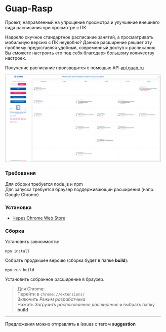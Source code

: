 # Guap-Rasp
Проект, направленный на упрощение просмотра и улучшение внешнего вида расписания при просмотре с ПК

Надоело скучное стандартное расписание занятий, а просматривать мобильную версию с ПК неудобно?
Данное расширение решает эту проблему предоставляя удобный, современный доступ к расписанию.
Вы сможете настроить его под себя благодаря большому количеству настроек.

Получение расписание производится с помощью API [api.guap.ru](https://api.guap.ru/rasp)

![Интерфейс программы](./Resources/examples/main_page.png?raw=true "Интерфейс")

### Требования
Для сборки требуется node.js и npm  
Для запуска требуется браузер поддерживающий расширения (напр. Google Chrome)

### Установка

- [Через Chrome Web Store](https://chrome.google.com/webstore/detail/%D0%B3%D1%83%D0%B0%D0%BF-%D1%80%D0%B0%D1%81%D0%BF%D0%B8%D1%81%D0%B0%D0%BD%D0%B8%D0%B5/ninibommlkcblmokpgpeeogfkjgbcafa)

### Сборка
Установить зависимости:  
```
npm install
```  
Собрать продакшен версию (сборка будет в папке **build**):  
```
npm run build
```  
Установить собранное расширение в браузер.  
> Для Chrome:  
> Перейти в ```chrome://extensions/```  
> Включить *Режим разработчика*  
> Нажать *Загрузить распакованное расширение* и выбрать папку **build**

____
Предложения можно отправлять в Issues с тегом __suggestion__
